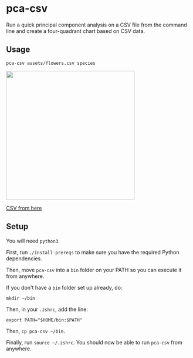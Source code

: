 # pca-csv

Run a quick principal component analysis on a CSV file from the command line and create a four-quadrant chart based on CSV data.

## Usage

```pca-csv assets/flowers.csv species```

<img src="assets/flowers_pca.png" width="350">

[CSV from here](https://github.com/vizydrop/data-samples/blob/master/flowers.csv)

## Setup

You will need `python3`.

First, run `./install-prereqs` to make sure you have the required Python dependencies.

Then, move `pca-csv` into a `bin` folder on your PATH so you can execute it from anywhere.

If you don't have a `bin` folder set up already, do:

`mkdir ~/bin`

Then, in your `.zshrc`, add the line:

`export PATH="$HOME/bin:$PATH"`

Then, `cp pca-csv ~/bin`.

Finally, run `source ~/.zshrc`. You should now be able to run `pca-csv` from anywhere.
